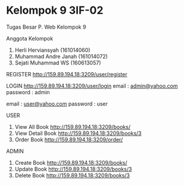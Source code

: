# Kelompok 9 3IF-02
Tugas Besar P. Web Kelompok 9

Anggota Kelompok
1. Herli Herviansyah (161014060)
2. Muhammad Andre Janah (161014072)
3. Sejati Muhammad WS (160613057)


REGISTER
http://159.89.194.18:3209/user/register

LOGIN
http://159.89.194.18:3209/user/login
email : admin@yahoo.com
password : admin

email : user@yahoo.com
password : user

USER 
1. View All Book
    http://159.89.194.18:3209/books/    
2. View Detail Book
    http://159.89.194.18:3209/books/3
3. Order Book
    http://159.89.194.18:3209/order/

ADMIN
1. Create Book
    http://159.89.194.18:3209/books/
2. Update Book
    http://159.89.194.18:3209/books/3
3. Delete Book
    http://159.89.194.18:3209/books/3

